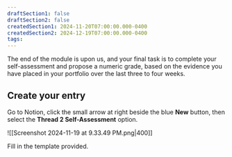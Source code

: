 ```yaml
---
draftSection1: false
draftSection2: false
createdSection1: 2024-11-20T07:00:00.000-0400
createdSection2: 2024-12-19T07:00:00.000-0400
tags:
---
```


The end of the module is upon us, and your final task is to complete your self-assessment and propose a numeric grade, based on the evidence you have placed in your portfolio over the last three to four weeks.

## Create your entry

Go to Notion, click the small arrow at right beside the blue **New** button, then select the **Thread 2 Self-Assessment** option.

![[Screenshot 2024-11-19 at 9.33.49 PM.png|400]]

Fill in the template provided.